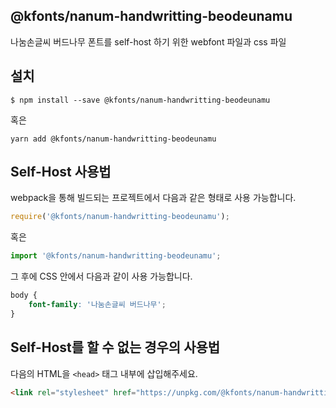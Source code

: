 
@kfonts/nanum-handwritting-beodeunamu
---------------------

나눔손글씨 버드나무 폰트를 self-host 하기 위한 webfont 파일과 css 파일

설치
----

```
$ npm install --save @kfonts/nanum-handwritting-beodeunamu
```

혹은

```
yarn add @kfonts/nanum-handwritting-beodeunamu
```

Self-Host 사용법
---------------

webpack을 통해 빌드되는 프로젝트에서 다음과 같은 형태로 사용 가능합니다.

```js
require('@kfonts/nanum-handwritting-beodeunamu');
```

혹은

```js
import '@kfonts/nanum-handwritting-beodeunamu';
```

그 후에 CSS 안에서 다음과 같이 사용 가능합니다.

```css
body {
    font-family: '나눔손글씨 버드나무';
}
```

Self-Host를 할 수 없는 경우의 사용법
--------------------------------

다음의 HTML을 `<head>` 태그 내부에 삽입해주세요.

```html
<link rel="stylesheet" href="https://unpkg.com/@kfonts/nanum-handwritting-beodeunamu/index.css" />
```

